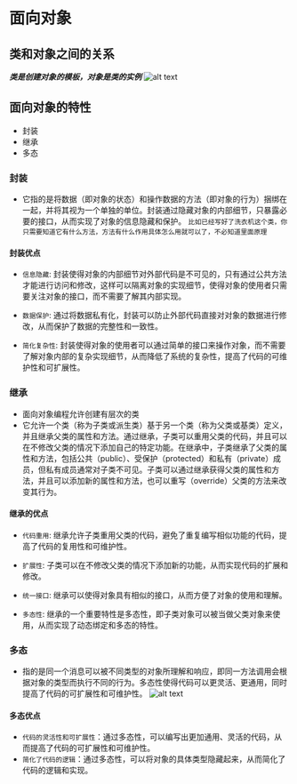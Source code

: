 # 面向对象

## 类和对象之间的关系

***类是创建对象的模板，对象是类的实例***
![alt text](img/image-1.png)

## 面向对象的特性
* 封装
* 继承
* 多态
  
### 封装
* 它指的是将数据（即对象的状态）和操作数据的方法（即对象的行为）捆绑在一起，并将其视为一个单独的单位。封装通过隐藏对象的内部细节，只暴露必要的接口，从而实现了对象的信息隐藏和保护。
`比如已经写好了洗衣机这个类，你只需要知道它有什么方法，方法有什么作用具体怎么用就可以了，不必知道里面原理 `

#### 封装优点
* `信息隐藏`: 封装使得对象的内部细节对外部代码是不可见的，只有通过公共方法才能进行访问和修改，这样可以隔离对象的实现细节，使得对象的使用者只需要关注对象的接口，而不需要了解其内部实现。

* `数据保护`: 通过将数据私有化，封装可以防止外部代码直接对对象的数据进行修改，从而保护了数据的完整性和一致性。

* `简化复杂性`: 封装使得对象的使用者可以通过简单的接口来操作对象，而不需要了解对象内部的复杂实现细节，从而降低了系统的复杂性，提高了代码的可维护性和可扩展性。
  
### 继承
*  面向对象编程允许创建有层次的类
* 它允许一个类（称为子类或派生类）基于另一个类（称为父类或基类）定义，并且继承父类的属性和方法。通过继承，子类可以重用父类的代码，并且可以在不修改父类的情况下添加自己的特定功能。在继承中，子类继承了父类的属性和方法，包括公共（public）、受保护（protected）和私有（private）成员，但私有成员通常对子类不可见。子类可以通过继承获得父类的属性和方法，并且可以添加新的属性和方法，也可以重写（override）父类的方法来改变其行为。

#### 继承的优点
* `代码重用`: 继承允许子类重用父类的代码，避免了重复编写相似功能的代码，提高了代码的复用性和可维护性。

* `扩展性`: 子类可以在不修改父类的情况下添加新的功能，从而实现代码的扩展和修改。

* `统一接口`: 继承可以使得对象具有相似的接口，从而方便了对象的使用和理解。

* `多态性`: 继承的一个重要特性是多态性，即子类对象可以被当做父类对象来使用，从而实现了动态绑定和多态的特性。
  
### 多态
* 指的是同一个消息可以被不同类型的对象所理解和响应，即同一方法调用会根据对象的类型而执行不同的行为。多态性使得代码可以更灵活、更通用，同时提高了代码的可扩展性和可维护性。
![alt text](img/image-2.png)

#### 多态优点
*  `代码的灵活性和可扩展性`：通过多态性，可以编写出更加通用、灵活的代码，从而提高了代码的可扩展性和可维护性。
*  `简化了代码的逻辑`：通过多态性，可以将对象的具体类型隐藏起来，从而简化了代码的逻辑和实现。



